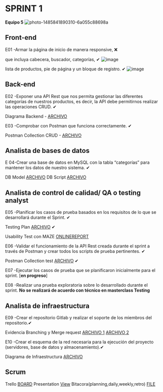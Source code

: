 # **SPRINT 1**
**Equipo 5**
![photo-1485841890310-6a055c88698a](https://github.com/karilunius/PI/assets/93058053/ef2fad12-459c-43a6-8045-dd4b72dec451)


## Front-end

E01 -Armar la página de inicio de manera responsive, ❌

que incluya cabecera, buscador, categorías, ✔
![image](https://github.com/karilunius/PI/assets/93058053/a80a62db-6b5b-421d-a590-55102f179859)

lista de productos, pie de página y un bloque de registro.  ✔
![image](https://github.com/karilunius/PI/assets/93058053/55633b93-13e3-4942-8eba-b04bb22dd00a)


## Back-end

E02 -Exponer una API Rest que nos permita gestionar las diferentes categorías de nuestros productos, es decir, la API debe permitirnos realizar las operaciones CRUD. ✔

Diagrama Backend - [ARCHIVO](https://drive.google.com/file/d/1gytoGOFlkPyHr26aiUJOccnKVFBdaTTx/view?usp=share_link)

E03 -Comprobar con Postman que funciona correctamente. ✔

Postman Collection CRUD - [ARCHIVO](https://drive.google.com/file/d/1nHBCfjns8dkf-ERIR62ERt_cP8XvgEEG/view?usp=share_link)

## Analista de bases de datos

E 04-Crear una base de datos en MySQL con la tabla “categorías” para mantener los datos de nuestro sistema. ✔

DB Model [ARCHIVO](https://drive.google.com/file/d/1B4p2O-oJ_7V5JT4qWCilxx6QJBOWUn5e/view?usp=share_link)
DB Script [ARCHIVO](https://drive.google.com/file/d/1Tf6iwNqs1WItLLWDy1D8ea1F7Q_z6fpy/view?usp=share_link)

## Analista de control de calidad/ QA o testing analyst

E05 -Planificar los casos de prueba basados en los requisitos de lo que se desarrollará durante el Sprint. ✔

Testing Plan [ARCHIVO](https://docs.google.com/spreadsheets/d/1bb2Fj71_KSRLB-lMoqfARfvd9fRTvTE6_CYoVbSMwSM/edit?usp=share_link) ✔ 

Usability Test con MAZE [ONLINEREPORT](https://app.maze.co/report/Booking/49hk8ilhsmafw2/intro)

E06 -Validar el funcionamiento de la API Rest creada durante el sprint a través de Postman y crear todos los scripts de prueba pertinentes. ✔

Postman Collection test [ARCHIVO](https://docs.google.com/spreadsheets/d/1bb2Fj71_KSRLB-lMoqfARfvd9fRTvTE6_CYoVbSMwSM/edit?usp=share_link) ✔  

E07 -Ejecutar los casos de prueba que se planificaron inicialmente para el sprint.  [**en progreso**]

E08 -Realizar una prueba exploratoria sobre lo desarrollado durante el sprint.  **No se realizará de acuerdo con técnico en masterclass Testing**

## Analista de infraestructura

E09 -Crear el repositorio Gitlab y realizar el soporte de los miembros del repositorio.✔

Evidencia Branching  y Merge request [ARCHIVO 1](https://drive.google.com/file/d/1hQ3W2NzcaRZMN-scpiUBas0SuY9jI2PD/view?usp=share_link) [ARCHIVO 2](https://drive.google.com/file/d/1TKTDWFb_5zn9j3pOYb0FIiAQVx6p1Ec7/view?usp=share_link)

E10 -Crear el esquema de la red necesaria para la ejecución del proyecto (servidores, base de datos y almacenamiento).✔

Diagrama de Infraestructura [ARCHIVO](https://drive.google.com/file/d/18psPG2WgicsYqo3JHYsWxs5gBQAU0oBe/view?usp=share_link)

## Scrum

Trello [BOARD](https://trello.com/invite/b/EWTcqdvS/ATTIefefbd6a3afc40c0ad9b585281f1e3c161A8646B/equipo-5)
Presentation [View](https://docs.google.com/presentation/d/1haCLsjYwu5ZNLbrNvajhbpER9mbR6gCdk8Fwbj8eDxY/edit?usp=share_link)
Bitacora(planning,daily,weekly,retro) [FILE](https://drive.google.com/drive/folders/1j5Uq3s7NSKKuv-07rwMwCvQzv027CPis?usp=share_link)



